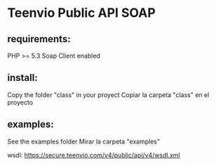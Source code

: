 Teenvio Public API SOAP
===========================

requirements:
--------------------------

PHP >= 5.3
Soap Client enabled


install:
--------------------------

Copy the folder "class" in your proyect
Copiar la carpeta "class" en el proyecto


examples:
--------------------------
See the examples folder
Mirar la carpeta "examples"

wsdl:
https://secure.teenvio.com/v4/public/api/v4/wsdl.xml
